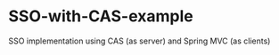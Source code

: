 SSO-with-CAS-example
====================

SSO implementation using CAS (as server) and Spring MVC (as clients)
